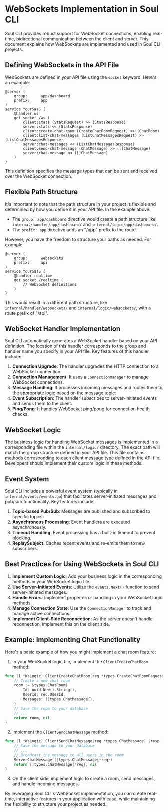 # WebSockets Implementation in Soul CLI

Soul CLI provides robust support for WebSocket connections, enabling real-time, bidirectional communication between the client and server. This document explains how WebSockets are implemented and used in Soul CLI projects.

## Defining WebSockets in the API File

WebSockets are defined in your API file using the `socket` keyword. Here's an example:

```
@server (
    group:      app/dashboard
    prefix:     app
)
service YourSaaS {
    @handler ws
    get socket /ws (
        client:stats (StatsRequest) >> (StatsResponse)
        server:stats << (StatsResponse)
        client:create-chat-room (CreateChatRoomRequest) >> (ChatRoom)
        client:list-chat-messages (ListChatMessagesRequest) >> (ListChatMessagesResponse)
        server:chat-messages << (ListChatMessagesResponse)
        client:send-chat-message (ChatMessage) >> ([]ChatMessage)
        server:chat-message << ([]ChatMessage)
    )
}
```

This definition specifies the message types that can be sent and received over the WebSocket connection.

## Flexible Path Structure

It's important to note that the path structure in your project is flexible and determined by how you define it in your API file. In the example above:

- The `group: app/dashboard` directive would create a path structure like `internal/handler/app/dashboard/` and `internal/logic/app/dashboard/`.
- The `prefix: app` directive adds an "/app" prefix to the route.

However, you have the freedom to structure your paths as needed. For example:

```
@server (
    group:      websockets
    prefix:     api
)
service YourSaaS {
    @handler realtime
    get socket /realtime (
        // WebSocket definitions
    )
}
```

This would result in a different path structure, like `internal/handler/websockets/` and `internal/logic/websockets/`, with a route prefix of "/api".

## WebSocket Handler Implementation

Soul CLI automatically generates a WebSocket handler based on your API definition. The location of this handler corresponds to the group and handler name you specify in your API file. Key features of this handler include:

1. **Connection Upgrade**: The handler upgrades the HTTP connection to a WebSocket connection.
2. **Connection Management**: It uses a `ConnectionManager` to manage WebSocket connections.
3. **Message Handling**: It processes incoming messages and routes them to the appropriate logic based on the message topic.
4. **Event Subscription**: The handler subscribes to server-initiated events and sends them to the client.
5. **Ping/Pong**: It handles WebSocket ping/pong for connection health checks.

## WebSocket Logic

The business logic for handling WebSocket messages is implemented in a corresponding file within the `internal/logic/` directory. The exact path will match the group structure defined in your API file. This file contains methods corresponding to each client message type defined in the API file. Developers should implement their custom logic in these methods.

## Event System

Soul CLI includes a powerful event system (typically in `internal/events/events.go`) that facilitates server-initiated messages and pub/sub functionality. Key features include:

1. **Topic-based Pub/Sub**: Messages are published and subscribed to specific topics.
2. **Asynchronous Processing**: Event handlers are executed asynchronously.
3. **Timeout Handling**: Event processing has a built-in timeout to prevent blocking.
4. **ReplaySubject**: Caches recent events and re-emits them to new subscribers.

## Best Practices for Using WebSockets in Soul CLI

1. **Implement Custom Logic**: Add your business logic in the corresponding methods in your WebSocket logic file.
2. **Use Server-Initiated Events**: Utilize the `events.Next()` function to send server-initiated messages.
3. **Handle Errors**: Implement proper error handling in your WebSocket logic methods.
4. **Manage Connection State**: Use the `ConnectionManager` to track and manage active connections.
5. **Implement Client-Side Reconnection**: As the server doesn't handle reconnection, implement this on the client side.

## Example: Implementing Chat Functionality

Here's a basic example of how you might implement a chat room feature:

1. In your WebSocket logic file, implement the `ClientCreateChatRoom` method:

```go
func (l *WsLogic) ClientCreateChatRoom(req *types.CreateChatRoomRequest) (resp *types.ChatRoom, err error) {
    // Create a new chat room
    room := &types.ChatRoom{
        Id: uuid.New().String(),
        UserId: req.UserId,
        Messages: []types.ChatMessage{},
    }
    // Save the room to your database
    // ...
    return room, nil
}
```

2. Implement the `ClientSendChatMessage` method:

```go
func (l *WsLogic) ClientSendChatMessage(req *types.ChatMessage) (resp []types.ChatMessage, err error) {
    // Save the message to your database
    // ...
    // Broadcast the message to all users in the room
    ServerChatMessage([]types.ChatMessage{*req})
    return []types.ChatMessage{*req}, nil
}
```

3. On the client side, implement logic to create a room, send messages, and handle incoming messages.

By leveraging Soul CLI's WebSocket implementation, you can create real-time, interactive features in your application with ease, while maintaining the flexibility to structure your project as needed.
